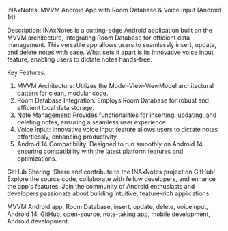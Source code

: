 INAxNotes: MVVM Android App with Room Database & Voice Input (Android 14)

Description:
INAxNotes is a cutting-edge Android application built on the MVVM architecture, integrating Room Database for efficient data management.
This versatile app allows users to seamlessly insert, update, and delete notes with ease. What sets it apart is its innovative voice input feature, enabling users to dictate notes hands-free.

Key Features:
1. MVVM Architecture: Utilizes the Model-View-ViewModel architectural pattern for clean, modular code.
2. Room Database Integration: Employs Room Database for robust and efficient local data storage.
3. Note Management: Provides functionalities for inserting, updating, and deleting notes, ensuring a seamless user experience.
4. Voice Input: Innovative voice input feature allows users to dictate notes effortlessly, enhancing productivity.
5. Android 14 Compatibility: Designed to run smoothly on Android 14, ensuring compatibility with the latest platform features and optimizations.

GitHub Sharing:
Share and contribute to the INAxNotes project on GitHub! Explore the source code, collaborate with fellow developers, and enhance the app's features. Join the community of Android enthusiasts and developers passionate about building intuitive, feature-rich applications.


MVVM Android app,
Room Database, 
insert, 
update,
delete,
voiceinput,
Android 14,
GitHub,
open-source,
note-taking app,
mobile development,
Android development.
